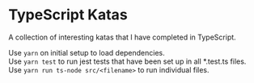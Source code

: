 # TypeScript Katas

A collection of interesting katas that I have completed in TypeScript. 

Use ```yarn``` on initial setup to load dependencies. <br />
Use ```yarn test``` to run jest tests that have been set up in all *.test.ts files. <br />
Use ```yarn run ts-node src/<filename>``` to run individual files. <br />
